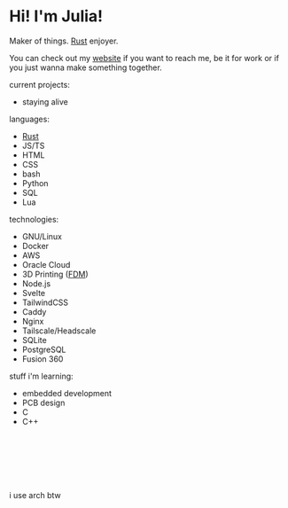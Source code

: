 # Hi! I'm Julia!
Maker of things. [Rust](https://rust-lang.org) enjoyer.

You can check out my [website](https://juliapixel.com) if you want to reach me,
be it for work or if you just wanna make something together.

current projects:
- staying alive

languages:
- [Rust](https://rust-lang.org)
- JS/TS
- HTML
- CSS
- bash
- Python
- SQL
- Lua

technologies:
- GNU/Linux
- Docker
- AWS
- Oracle Cloud
- 3D Printing ([FDM](https://en.wikipedia.org/wiki/Fused_filament_fabrication))
- Node.js
- Svelte
- TailwindCSS
- Caddy
- Nginx
- Tailscale/Headscale
- SQLite
- PostgreSQL
- Fusion 360

stuff i'm learning:
- embedded development
- PCB design
- C
- C++

<br/><br/><br/><br/><br/><br/>
i use arch btw
